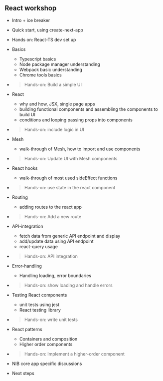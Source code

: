## React workshop

 - Intro + ice breaker
 - Quick start, using create-next-app
 - Hands on: React-TS dev set up

 - Basics
     - Typescript basics
     - Node package manager understanding
     - Webpack basic understanding
     - Chrome tools basics

 - >Hands-on: Build a simple UI

 - React
   - why and how, JSX, single page apps
   - building functional components and assembling the components to build UI
   - conditions and looping
    passing props into components
 - >Hands-on: include logic in UI

 - Mesh 
   - walk-through of Mesh, how to import and use components
 - >Hands-on: Update UI with Mesh components

 - React hooks 
   - walk-through of most used sideEffect functions
 - >Hands-on: use state in the react component

 - Routing 
   - adding routes to the react app
 - >Hands-on: Add a new route

 - API-integration
   - fetch data from generic API endpoint and display
   - add/update data using API endpoint
   - react-query usage
 - >Hands-on: API integration

 - Error-handling 
   - Handling loading, error boundaries
 - >Hands-on: show loading and handle errors

 - Testing React components
   - unit tests using jest
   - React testing library
 - >Hands-on: write unit tests

 - React patterns
   - Containers and composition
   - Higher order components
 - >Hands-on: Implement a higher-order component

 - NIB core app specific discussions
 - Next steps

